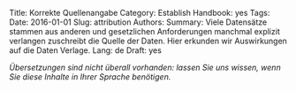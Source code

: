 Title: Korrekte Quellenangabe
Category: Establish
Handbook: yes
Tags:
Date: 2016-01-01
Slug: attribution
Authors:
Summary: Viele Datensätze stammen aus anderen und gesetzlichen Anforderungen manchmal explizit verlangen zuschreibt die Quelle der Daten. Hier erkunden wir Auswirkungen auf die Daten Verlage.
Lang: de
Draft: yes


<em>Übersetzungen sind nicht überall vorhanden: lassen Sie uns wissen, wenn Sie diese Inhalte in Ihrer Sprache benötigen.</em>
